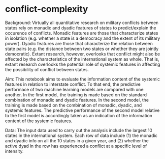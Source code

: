 # conflict-complexity
Background: Virtually all quantitative research on military conflicts between states rely on monadic and dyadic features of states to predict/explain the occurence of conflicts. Monadic features are those that characterize states in isolation (e.g. whether a state is a democracy and the extent of its military power). Dyadic features are those that characterize the relation between state pairs (e.g. the distance between two states or whether they are jointly democratic). Extant research, however, overlooks that conflict might also be affected by the characteristics of the international system as whole. That is, extant research overlooks the potential role of systemic features in affecting the possibility of conflict between states.

Aim: This notebook aims to evaluate the information content of the systemic features in relation to interstate conflict. To that end, the predictive performace of two machine learning models are compared with one another. In the first model, the training is made based on the standard combination of monadic and dyadic features. In the second model, the training is made based on the combination of monadic, dyadic, and systemic features. The predictive performance of the second model relative to the first model is accordingly taken as an indication of the information content of the systemic features.

Data: The input data used to carry out the analysis include the largest 10 states in the international system. Each row of data include (1) the monadic and dyadic info on all the 10 states in a given year, and (2) whether the active dyad in the row has experienced a conflict at a specific level of intensity.
